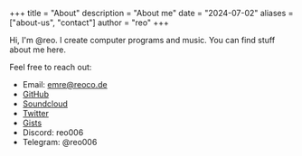 +++
title = "About"
description = "About me"
date = "2024-07-02"
aliases = ["about-us", "contact"]
author = "reo"
+++

Hi, I'm @reo. I create computer programs and music. You can find stuff about me here.

Feel free to reach out:

- Email: [emre@reoco.de](mailto:emre@reoco.de)
- [GitHub](https://github.com/reo6)
- [Soundcloud](https://soundcloud.com/reo6)
- [Twitter](https://twitter.com/reocode6)
- [Gists](https://gist.github.com/reo6)
- Discord: reo006
- Telegram: @reo006
